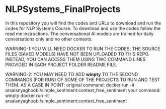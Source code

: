 # NLPSystems_FinalProjects
In this repository you will find the codes and URLs to download and run the codes for NLP Systems Course.
To download and use the codes follow the read me instructions. 
The conversational AI models are trained for daily conversations only and no other contexts.

WARNING-1:YOU WILL NEED DOCKER TO RUN THE CODES; THE SOURCE FILES (SAVED MODELS) HAVE NOT BEEN UPLOADED TO THIS REPO. INSTEAD, YOU CAN ACCESS
THEM USING TWO COMMAND LINES PROVIDED IN EACH PROJECT FOLDER README FILE.

WARNING-2: YOU MAY NEED TO ADD **winpty** TO THE SECOND COMMANDS (FOR RUN) OF SOME OF THE PROJECTS TO RUN AND TEST THEM. AS A CASE IN POINT:
    original command: docker run -it arsalanyaghoobi/simple_sentiment:context_free_sentiment
    your command: winpty docker run -it arsalanyaghoobi/simple_sentiment:context_free_sentiment
